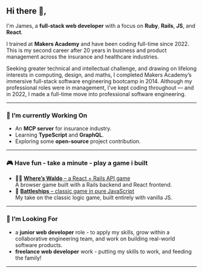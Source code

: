 
## Hi there 👋,

I'm James, a **full-stack web developer** with a focus on **Ruby**, **Rails**, **JS**, and **React**.

I trained at **Makers Academy** and have been coding full-time since 2022. This is my second career after 20 years in business and product management across the insurance and healthcare industries.

Seeking greater technical and intellectual challenge, and drawing on lifelong interests in computing, design, and maths, I completed Makers Academy’s immersive full-stack software engineering bootcamp in 2014. Although my professional roles were in management, I've kept coding throughout — and in 2022, I made a full-time move into professional software engineering.

---

### 🧠 I’m currently Working On
- An **MCP server** for insurance industry.
- Learning **TypeScript** and **GraphQL**.
- Exploring some **open-source** project contribution.

---

### 🎮 Have fun - take a minute - play a game i built
- 🕵️‍♂️ [**Where’s Waldo** – a React + Rails API game](https://www.waldo.bibble..com)  
  A browser game built with a Rails backend and React frontend.  
- 🚢 [**Battleships** – classic game in pure JavaScript](https://www.example.com)  
  My take on the classic logic game, built entirely with vanilla JS.

---

### 👀 I’m Looking For
- a **junior web developer** role - to apply my skills, grow within a collaborative engineering team, and work on building real-world software products.
- **freelance web developer** work - putting my skills to work, and feeding the family!

---